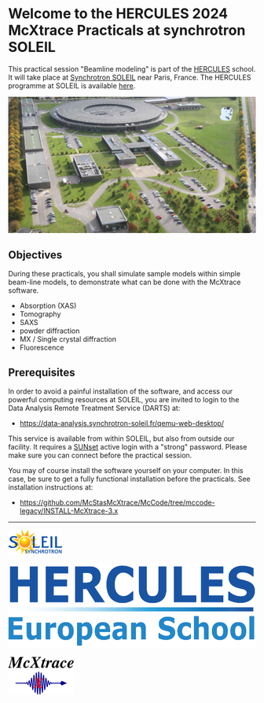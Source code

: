 # Welcome to the HERCULES 2024 McXtrace Practicals at synchrotron SOLEIL

This practical session "Beamline modeling" is part of the [HERCULES](https://hercules-school.eu) school. 
It will take place at [Synchrotron SOLEIL](https://www.synchrotron-soleil.fr/fr) near Paris, France. The HERCULES programme at SOLEIL is available [here](doc/Planning_HERCULES_SOLEIL_2024.pdf).

![Synchrotron SOLEIL](doc/quest-ce-que-soleil.jpg "synchrotron SOLEIL")

## Objectives

During these practicals, you shall simulate sample models within simple beam-line models, to demonstrate what can be done with the McXtrace software.

- Absorption (XAS)
- Tomography
- SAXS
- powder diffraction
- MX / Single crystal diffraction
- Fluorescence

## Prerequisites

In order to avoid a painful installation of the software, and access our powerful computing resources at SOLEIL, you are invited to login to the Data Analysis Remote Treatment Service (DARTS) at:

- https://data-analysis.synchrotron-soleil.fr/qemu-web-desktop/

This service is available from within SOLEIL, but also from outside our facility. It requires a [SUNset](https://sun.synchrotron-soleil.fr/sunset/bridge/sunset/) active login with a "strong" password. Please make sure you can connect before the practical session.

You may of course install the software yourself on your computer. In this case, be sure to get a fully functional installation before the practicals. See installation instructions at:

- https://github.com/McStasMcXtrace/McCode/tree/mccode-legacy/INSTALL-McXtrace-3.x

---
![SOLEIL](doc/soleil-logo.png  "SOLEIL")

![HECULES](doc/hercules-logo.png  "HERCULES")

![McXtrace](doc/mcxtrace-logo.png "McXtrace")
